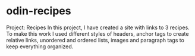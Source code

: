 # odin-recipes
Project: Recipes
In this project, I have created a site with links to 3 recipes. To make this work I used different styles of headers, anchor tags to create relative links, unordered and ordered lists, images and paragraph tags to keep everything organized.